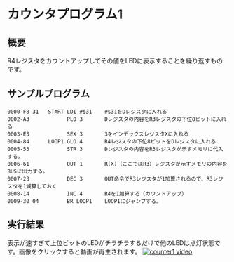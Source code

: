 # カウンタプログラム1

## 概要
R4レジスタをカウントアップしてその値をLEDに表示することを繰り返すものです。

## サンプルプログラム

```
0000-F8 31   START LDI #$31    #$31をDレジスタに入れる
0002-A3            PLO 3       Dレジスタの内容をR3レジスタの下位8ビットに入れる
0003-E3            SEX 3       3をインデックスレジスタXに入れる
0004-84      LOOP1 GLO 4       R4レジスタの下位8ビットをDレジスタに入れる
0005-53            STR 3       Dレジスタの内容をR3レジスタが示すメモリに代入する。
0006-61            OUT 1       R(X)（ここではR3）レジスタが示すメモリの内容をBUSに出力する。
0007-23            DEC 3       OUT命令でR3レジスタが1加算されるので、R3レジスタを1減算しておく
0008-14            INC 4       R4を1加算する（カウントアップ）
0009-30 04         BR LOOP1    LOOP1にジャンプする。
```

## 実行結果
表示が速すぎて上位ビットのLEDがチラチラするだけで他のLEDは点灯状態です。画像をクリックすると動画が再生されます。
[![counter1 video](https://img.youtube.com/vi/4HAdMqkbjag/0.jpg)](https://www.youtube.com/watch?v=4HAdMqkbjag)